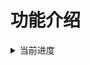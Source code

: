 # 功能介绍

<details>
  <summary>当前进度</summary>

- [ ] [chat 基础反应,群空调](https://github.com/icewater1234/Zerobot-Plugin-Secluded/blob/main/files/chat.txt)
- [ ] [chatcount 聊天时长统计](https://github.com/icewater1234/Zerobot-Plugin-Secluded/blob/main/files/chatcount.txt)
- [ ] [sleepmanage 睡眠小助手](https://github.com/icewater1234/Zerobot-Plugin-Secluded/blob/main/files/sleepmanage.txt)
- [ ] [atri atri人格文本回复](https://github.com/icewater1234/Zerobot-Plugin-Secluded/blob/main/files/atri.txt)
- [ ] [job 定时指令触发器](https://github.com/icewater1234/Zerobot-Plugin-Secluded/blob/main/files/job.txt)
- [ ] [ahsai 音声合成](https://github.com/icewater1234/Zerobot-Plugin-Secluded/blob/main/files/ahsai.txt)（暂不考虑）
- [ ] [aifalse 自检,全局限速](https://github.com/icewater1234/Zerobot-Plugin-Secluded/blob/main/files/aifalse.txt)
- [ ] [aiwife ai随机生成老婆](https://github.com/icewater1234/Zerobot-Plugin-Secluded/blob/main/files/aiwife.txt)
- [ ] [alipayvoice 支付宝到账语音](https://github.com/icewater1234/Zerobot-Plugin-Secluded/blob/main/files/alipayvoice.txt)
- [x] [autowithdraw 触发者撤回时也自动撤回](https://github.com/icewater1234/Zerobot-Plugin-Secluded/blob/main/files/autowithdraw.txt)
- [ ] [baiduaudit 百度内容审核](https://github.com/icewater1234/Zerobot-Plugin-Secluded/blob/main/files/baiduaudit.txt)
- [ ] [base16384 base16384加解密](https://github.com/icewater1234/Zerobot-Plugin-Secluded/blob/main/files/base16384.txt)
- [ ] [base64gua 六十四卦加解密](https://github.com/icewater1234/Zerobot-Plugin-Secluded/blob/main/files/base64gua.txt)
- [ ] [baseamasiro 天降文加解密](https://github.com/icewater1234/Zerobot-Plugin-Secluded/blob/main/files/baseamasiro.txt)
- [ ] [bilibili b站生成分享弹幕](https://github.com/icewater1234/Zerobot-Plugin-Secluded/blob/main/files/bilibili.txt)
- [ ] [bilibilipush b站推送](https://github.com/icewater1234/Zerobot-Plugin-Secluded/blob/main/files/bilibilipush.txt)
- [ ] [bookreview 哀伤磨刀推书书评](https://github.com/icewater1234/Zerobot-Plugin-Secluded/blob/main/files/bookreview.txt)
- [ ] [chess 国际象棋](https://github.com/icewater1234/Zerobot-Plugin-Secluded/blob/main/files/chess.txt)
- [ ] [choose 选择困难症帮手](https://github.com/icewater1234/Zerobot-Plugin-Secluded/blob/main/files/choose.txt)
- [ ] [chouxianghua 翻译为抽象话](https://github.com/icewater1234/Zerobot-Plugin-Secluded/blob/main/files/chouxianghua.txt)
- [ ] [chrev 英文字符翻转](https://github.com/icewater1234/Zerobot-Plugin-Secluded/blob/main/files/chrev.txt)
- [ ] [coser 三次元coser](https://github.com/icewater1234/Zerobot-Plugin-Secluded/blob/main/files/coser.txt)
- [ ] [cpstory cp短打](https://github.com/icewater1234/Zerobot-Plugin-Secluded/blob/main/files/cpstory.txt)
- [ ] [dailynews 今日早报](https://github.com/icewater1234/Zerobot-Plugin-Secluded/blob/main/files/dailynews.txt)
- [ ] [danbooru 二次元图片标签识别](https://github.com/icewater1234/Zerobot-Plugin-Secluded/blob/main/files/danbooru.txt)
- [ ] [diana 嘉然相关](https://github.com/icewater1234/Zerobot-Plugin-Secluded/blob/main/files/diana.txt)
- [ ] [dish 程序员做饭指南](https://github.com/icewater1234/Zerobot-Plugin-Secluded/blob/main/files/dish.txt)
- [ ] [drawlots 多功能抽签](https://github.com/icewater1234/Zerobot-Plugin-Secluded/blob/main/files/drawlots.txt)
- [ ] [driftbottle 漂流瓶](https://github.com/icewater1234/Zerobot-Plugin-Secluded/blob/main/files/driftbottle.txt)
- [ ] [emoji 合成emoji](https://github.com/icewater1234/Zerobot-Plugin-Secluded/blob/main/files/emoji.txt)
- [ ] [emozi 感文字抽象转写](https://github.com/icewater1234/Zerobot-Plugin-Secluded/blob/main/files/emozi.txt)
- [ ] [event 好友申请和群聊邀请事件处理](https://github.com/icewater1234/Zerobot-Plugin-Secluded/blob/main/files/event.txt)
- [ ] [font 渲染任意文字到图片](https://github.com/icewater1234/Zerobot-Plugin-Secluded/blob/main/files/font.txt)
- [ ] [fortune 每日运势](https://github.com/icewater1234/Zerobot-Plugin-Secluded/blob/main/files/fortune.txt)
- [ ] [funny 讲个笑话](https://github.com/icewater1234/Zerobot-Plugin-Secluded/blob/main/files/funny.txt)
- [ ] [genshin 原神模拟抽卡](https://github.com/icewater1234/Zerobot-Plugin-Secluded/blob/main/files/genshin.txt)
- [ ] [gif 制图](https://github.com/icewater1234/Zerobot-Plugin-Secluded/blob/main/files/gif.txt)
- [ ] [github GitHub仓库搜索](https://github.com/icewater1234/Zerobot-Plugin-Secluded/blob/main/files/github.txt)
- [ ] [guessmusic 猜歌插件](https://github.com/icewater1234/Zerobot-Plugin-Secluded/blob/main/files/guessmusic.txt)
- [ ] [hitokoto 一言](https://github.com/icewater1234/Zerobot-Plugin-Secluded/blob/main/files/hitokoto.txt)
- [ ] [hs 炉石搜卡](https://github.com/icewater1234/Zerobot-Plugin-Secluded/blob/main/files/hs.txt)
- [ ] [hyaku 百人一首](https://github.com/icewater1234/Zerobot-Plugin-Secluded/blob/main/files/hyaku.txt)
- [ ] [inject 注入指令](https://github.com/icewater1234/Zerobot-Plugin-Secluded/blob/main/files/inject.txt)
- [ ] [janadan 煎蛋网无聊图](https://github.com/icewater1234/Zerobot-Plugin-Secluded/blob/main/files/janadan.txt)
- [ ] [jptingroom 日语听力学习材料](https://github.com/icewater1234/Zerobot-Plugin-Secluded/blob/main/files/jptingroom.txt)
- [ ] [kfcrazythursday 疯狂星期四](https://github.com/icewater1234/Zerobot-Plugin-Secluded/blob/main/files/kfcrazythursday.txt)
- [ ] [lolicon 随机图片](https://github.com/icewater1234/Zerobot-Plugin-Secluded/blob/main/files/lolicon.txt)
- [ ] [lolimi 叠带云 API](https://github.com/icewater1234/Zerobot-Plugin-Secluded/blob/main/files/lolimi.txt)
- [ ] [magicprompt MagicPrompt-Stable-Diffusion吟唱提示](https://github.com/icewater1234/Zerobot-Plugin-Secluded/blob/main/files/magicprompt.txt)
- [ ] [mcfish 钓鱼](https://github.com/icewater1234/Zerobot-Plugin-Secluded/blob/main/files/mcfish.txt)
- [ ] [midicreate midi音乐制作](https://github.com/icewater1234/Zerobot-Plugin-Secluded/blob/main/files/midicreate.txt)
- [ ] [moyu 摸鱼提醒](https://github.com/icewater1234/Zerobot-Plugin-Secluded/blob/main/files/moyu.txt)
- [ ] [moyucalendar 摸鱼人日历](https://github.com/icewater1234/Zerobot-Plugin-Secluded/blob/main/files/moyucalendar.txt)
- [ ] [music 点歌](https://github.com/icewater1234/Zerobot-Plugin-Secluded/blob/main/files/music.txt)
- [ ] [nativesetu 本地涩图](https://github.com/icewater1234/Zerobot-Plugin-Secluded/blob/main/files/nativesetu.txt)
- [ ] [nbnhhsh 拼音首字母释义工具](https://github.com/icewater1234/Zerobot-Plugin-Secluded/blob/main/files/nbnhhsh.txt)
- [ ] [nihongo 日语学习](https://github.com/icewater1234/Zerobot-Plugin-Secluded/blob/main/files/nihongo.txt)
- [ ] [novel 追更小说网搜索](https://github.com/icewater1234/Zerobot-Plugin-Secluded/blob/main/files/novel.txt)
- [ ] [nsfw nsfw图片识别](https://github.com/icewater1234/Zerobot-Plugin-Secluded/blob/main/files/nsfw.txt)
- [ ] [nsfwauto nsfw图片自动识别](https://github.com/icewater1234/Zerobot-Plugin-Secluded/blob/main/files/nsfwauto.txt)
- [ ] [nwife 本地老婆](https://github.com/icewater1234/Zerobot-Plugin-Secluded/blob/main/files/nwife.txt)
- [ ] [omikuji 浅草寺求签](https://github.com/icewater1234/Zerobot-Plugin-Secluded/blob/main/files/omikuji.txt)
- [ ] [poker 抽扑克牌](https://github.com/icewater1234/Zerobot-Plugin-Secluded/blob/main/files/poker.txt)
- [x] [qqwife 一群一天一夫一妻制群老婆](https://github.com/icewater1234/Zerobot-Plugin-Secluded/blob/main/files/qqwife.txt)
- [ ] [qzone QQ空间表白墙](https://github.com/icewater1234/Zerobot-Plugin-Secluded/blob/main/files/qzone.txt)
- [ ] [realcugan Real-CuGAN清晰术](https://github.com/icewater1234/Zerobot-Plugin-Secluded/blob/main/files/realcugan.txt)
- [ ] [reborn 投胎模拟器](https://github.com/icewater1234/Zerobot-Plugin-Secluded/blob/main/files/reborn.txt)
- [ ] [robbery 打劫别人的钱包](https://github.com/icewater1234/Zerobot-Plugin-Secluded/blob/main/files/robbery.txt)
- [ ] [runcode 在线代码运行](https://github.com/icewater1234/Zerobot-Plugin-Secluded/blob/main/files/runcode.txt)
- [ ] [saucenao 以图搜图](https://github.com/icewater1234/Zerobot-Plugin-Secluded/blob/main/files/saucenao.txt)
- [ ] [score 签到](https://github.com/icewater1234/Zerobot-Plugin-Secluded/blob/main/files/score.txt)
- [ ] [setuime 涩图](https://github.com/icewater1234/Zerobot-Plugin-Secluded/blob/main/files/setuime.txt)
- [ ] [shadio 沙雕app](https://github.com/icewater1234/Zerobot-Plugin-Secluded/blob/main/files/shadio.txt)
- [ ] [shindan 神丹测定](https://github.com/icewater1234/Zerobot-Plugin-Secluded/blob/main/files/shindan.txt)
- [ ] [steam steam相关插件](https://github.com/icewater1234/Zerobot-Plugin-Secluded/blob/main/files/steam.txt)
- [ ] [tiangou 舔狗日记](https://github.com/icewater1234/Zerobot-Plugin-Secluded/blob/main/files/tiangou.txt)
- [ ] [tracememe 以图搜图](https://github.com/icewater1234/Zerobot-Plugin-Secluded/blob/main/files/tracememe.txt)
- [ ] [translation 单词翻译](https://github.com/icewater1234/Zerobot-Plugin-Secluded/blob/main/files/translation.txt)
- [ ] [wallet 钱包](https://github.com/icewater1234/Zerobot-Plugin-Secluded/blob/main/files/wallet.txt)
- [ ] [wantquotes 摇意查句](https://github.com/icewater1234/Zerobot-Plugin-Secluded/blob/main/files/wantquotes.txt)
- [ ] [warframeapi 星际战甲](https://github.com/icewater1234/Zerobot-Plugin-Secluded/blob/main/files/warframeapi.txt)
- [ ] [wenxinvilg 文心AI画画](https://github.com/icewater1234/Zerobot-Plugin-Secluded/blob/main/files/wenxinvilg.txt)
- [ ] [wenxinmodai 文心AI文本处理](https://github.com/icewater1234/Zerobot-Plugin-Secluded/blob/main/files/wenxinmodai.txt)
- [ ] [wife 从老婆库抽每日老婆](https://github.com/icewater1234/Zerobot-Plugin-Secluded/blob/main/files/wife.txt)
- [ ] [wordcount 聊天热词](https://github.com/icewater1234/Zerobot-Plugin-Secluded/blob/main/files/wordcount.txt)
- [ ] [wordle 猜单词](https://github.com/icewater1234/Zerobot-Plugin-Secluded/blob/main/files/wordle.txt)
- [ ] [ygocdb 游戏王卡牌API](https://github.com/icewater1234/Zerobot-Plugin-Secluded/blob/main/files/ygocdb.txt)
- [ ] [ygotrade 游戏王卡片查询](https://github.com/icewater1234/Zerobot-Plugin-Secluded/blob/main/files/ygotrade.txt)
- [ ] [ymgal 月姬galgame相关](https://github.com/icewater1234/Zerobot-Plugin-Secluded/blob/main/files/ymgal.txt)
- [ ] [yujin 遇见API](https://github.com/icewater1234/Zerobot-Plugin-Secluded/blob/main/files/yujin.txt)
- [ ] [cybercat 云养猫](https://github.com/icewater1234/Zerobot-Plugin-Secluded/blob/main/files/cybercat.txt)
- [ ] [draw 服务详情](https://github.com/icewater1234/Zerobot-Plugin-Secluded/blob/main/files/draw.txt)
- [ ] [gamesystem 游戏系统](https://github.com/icewater1234/Zerobot-Plugin-Secluded/blob/main/files/gamesystem.txt)
- [ ] [tool 同机查询](https://github.com/icewater1234/Zerobot-Plugin-Secluded/blob/main/files/tool.txt)
- [ ] [ping ping](https://github.com/icewater1234/Zerobot-Plugin-Secluded/blob/main/files/ping.txt)
- [ ] [roulette 轮盘赌](https://github.com/icewater1234/Zerobot-Plugin-Secluded/blob/main/files/roulette.txt)
- [ ] [truthordare 真心话大冒险](https://github.com/icewater1234/Zerobot-Plugin-Secluded/blob/main/files/truthordare.txt)
- [ ] [vtbwife 抽vtb老婆](https://github.com/icewater1234/Zerobot-Plugin-Secluded/blob/main/files/vtbwife.txt)
- [ ] [ghrepo GitHub仓库链接解析](https://github.com/icewater1234/Zerobot-Plugin-Secluded/blob/main/files/ghrepo.txt)
- [ ] [feifeilv 可能擦用](https://github.com/icewater1234/Zerobot-Plugin-Secluded/blob/main/files/feifeilv.txt)
- [ ] [DataSystem 公用数据管理](https://github.com/icewater1234/Zerobot-Plugin-Secluded/blob/main/files/DataSystem.txt)
- [ ] [tupian 图片](https://github.com/icewater1234/Zerobot-Plugin-Secluded/blob/main/files/tupian.txt)
- [ ] [curse 骂人反击](https://github.com/icewater1234/Zerobot-Plugin-Secluded/blob/main/files/curse.txt)
- [ ] [thesaurus 词典匹配回复](https://github.com/icewater1234/Zerobot-Plugin-Secluded/blob/main/files/thesaurus.txt)
- [ ] [breakrepeat 打断复读](https://github.com/icewater1234/Zerobot-Plugin-Secluded/blob/main/files/breakrepeat.txt)

</details>